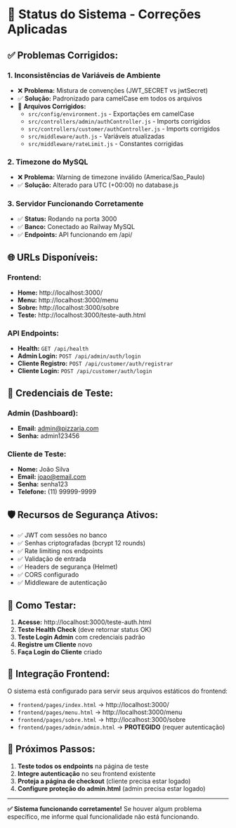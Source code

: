 # 🔧 Status do Sistema - Correções Aplicadas

## ✅ **Problemas Corrigidos:**

### 1. **Inconsistências de Variáveis de Ambiente**
- ❌ **Problema:** Mistura de convenções (JWT_SECRET vs jwtSecret)
- ✅ **Solução:** Padronizado para camelCase em todos os arquivos
- 📁 **Arquivos Corrigidos:**
  - `src/config/environment.js` - Exportações em camelCase
  - `src/controllers/admin/authController.js` - Imports corrigidos
  - `src/controllers/customer/authController.js` - Imports corrigidos
  - `src/middleware/auth.js` - Variáveis atualizadas
  - `src/middleware/rateLimit.js` - Constantes corrigidas

### 2. **Timezone do MySQL**
- ❌ **Problema:** Warning de timezone inválido (America/Sao_Paulo)
- ✅ **Solução:** Alterado para UTC (+00:00) no database.js

### 3. **Servidor Funcionando Corretamente**
- ✅ **Status:** Rodando na porta 3000
- ✅ **Banco:** Conectado ao Railway MySQL
- ✅ **Endpoints:** API funcionando em /api/

## 🌐 **URLs Disponíveis:**

### **Frontend:**
- **Home:** http://localhost:3000/
- **Menu:** http://localhost:3000/menu
- **Sobre:** http://localhost:3000/sobre
- **Teste:** http://localhost:3000/teste-auth.html

### **API Endpoints:**
- **Health:** `GET /api/health`
- **Admin Login:** `POST /api/admin/auth/login`
- **Cliente Registro:** `POST /api/customer/auth/registrar`
- **Cliente Login:** `POST /api/customer/auth/login`

## 🔐 **Credenciais de Teste:**

### **Admin (Dashboard):**
- **Email:** admin@pizzaria.com
- **Senha:** admin123456

### **Cliente de Teste:**
- **Nome:** João Silva
- **Email:** joao@email.com
- **Senha:** senha123
- **Telefone:** (11) 99999-9999

## 🛡️ **Recursos de Segurança Ativos:**

- ✅ JWT com sessões no banco
- ✅ Senhas criptografadas (bcrypt 12 rounds)
- ✅ Rate limiting nos endpoints
- ✅ Validação de entrada
- ✅ Headers de segurança (Helmet)
- ✅ CORS configurado
- ✅ Middleware de autenticação

## 🎯 **Como Testar:**

1. **Acesse:** http://localhost:3000/teste-auth.html
2. **Teste Health Check** (deve retornar status OK)
3. **Teste Login Admin** com credenciais padrão
4. **Registre um Cliente** novo
5. **Faça Login do Cliente** criado

## 📱 **Integração Frontend:**

O sistema está configurado para servir seus arquivos estáticos do frontend:
- `frontend/pages/index.html` → http://localhost:3000/
- `frontend/pages/menu.html` → http://localhost:3000/menu
- `frontend/pages/sobre.html` → http://localhost:3000/sobre
- `frontend/pages/admin/admin.html` → **PROTEGIDO** (requer autenticação)

## 🚀 **Próximos Passos:**

1. **Teste todos os endpoints** na página de teste
2. **Integre autenticação** no seu frontend existente
3. **Proteja a página de checkout** (cliente precisa estar logado)
4. **Configure proteção do admin.html** (admin precisa estar logado)

---

**✅ Sistema funcionando corretamente!** 
Se houver algum problema específico, me informe qual funcionalidade não está funcionando.